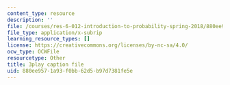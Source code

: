 ```yaml
---
content_type: resource
description: ''
file: /courses/res-6-012-introduction-to-probability-spring-2018/880ee9571a93f0bb62d5b97d7381fe5e_nuXDb9B3y0M.srt
file_type: application/x-subrip
learning_resource_types: []
license: https://creativecommons.org/licenses/by-nc-sa/4.0/
ocw_type: OCWFile
resourcetype: Other
title: 3play caption file
uid: 880ee957-1a93-f0bb-62d5-b97d7381fe5e
---
```

